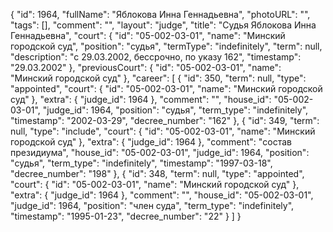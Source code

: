 {
    "id": 1964,
    "fullName": "Яблокова Инна Геннадьевна",
    "photoURL": "",
    "tags": [],
    "comment": "",
    "layout": "judge",
    "title": "Судья Яблокова Инна Геннадьевна",
    "court": {
        "id": "05-002-03-01",
        "name": "Минский городской суд",
        "position": "судья",
        "termType": "indefinitely",
        "term": null,
        "description": "c 29.03.2002, бессрочно, по указу 162",
        "timestamp": "29.03.2002"
    },
    "previousCourt": {
        "id": "05-002-03-01",
        "name": "Минский городской суд"
    },
    "career": [
        {
            "id": 350,
            "term": null,
            "type": "appointed",
            "court": {
                "id": "05-002-03-01",
                "name": "Минский городской суд"
            },
            "extra": {
                "judge_id": 1964
            },
            "comment": "",
            "house_id": "05-002-03-01",
            "judge_id": 1964,
            "position": "судья",
            "term_type": "indefinitely",
            "timestamp": "2002-03-29",
            "decree_number": "162"
        },
        {
            "id": 349,
            "term": null,
            "type": "include",
            "court": {
                "id": "05-002-03-01",
                "name": "Минский городской суд"
            },
            "extra": {
                "judge_id": 1964
            },
            "comment": "состав президиума",
            "house_id": "05-002-03-01",
            "judge_id": 1964,
            "position": "судья",
            "term_type": "indefinitely",
            "timestamp": "1997-03-18",
            "decree_number": "198"
        },
        {
            "id": 348,
            "term": null,
            "type": "appointed",
            "court": {
                "id": "05-002-03-01",
                "name": "Минский городской суд"
            },
            "extra": {
                "judge_id": 1964
            },
            "comment": "",
            "house_id": "05-002-03-01",
            "judge_id": 1964,
            "position": "член суда",
            "term_type": "indefinitely",
            "timestamp": "1995-01-23",
            "decree_number": "22"
        }
    ]
}